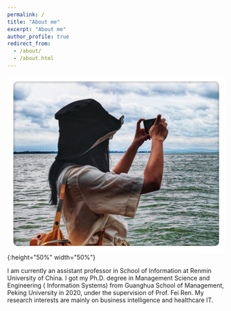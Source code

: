 ```yaml
---
permalink: /
title: "About me"
excerpt: "About me"
author_profile: true
redirect_from: 
  - /about/
  - /about.html
---
```


![](../images/IMG_8507.JPG){:height="50%" width="50%"}

I am currently an assistant professor in School of Information at Renmin University of China. I got my Ph.D. degree in Management Science and Engineering ( Information Systems) from Guanghua School of Management, Peking University in 2020, under the supervision of Prof. Fei Ren. My research interests are mainly on business intelligence and healthcare IT.

